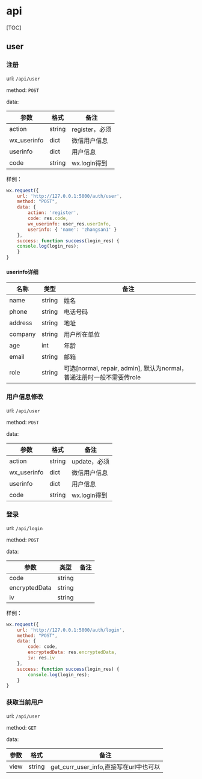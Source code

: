 # api

[TOC]

## user

### 注册

uri: `/api/user`

method: `POST`

data:

| 参数          | 格式     | 备注          |
| ----------- | ------ | ----------- |
| action      | string | register，必须 |
| wx_userinfo | dict   | 微信用户信息      |
| userinfo    | dict   | 用户信息        |
| code        | string | wx.login得到  |

样例：

```javascript
wx.request({
    url: 'http://127.0.0.1:5000/auth/user',
    method: "POST",
    data: {
        action: 'register',
        code: res.code,
        wx_userinfo: user_res.userInfo,
        userinfo: { 'name': 'zhangsan1' }
    },
    success: function success(login_res) {
    console.log(login_res);
    }
}
```



#### userinfo详细

| 名称      | 类型     | 备注                                       |
| ------- | ------ | ---------------------------------------- |
| name    | string | 姓名                                       |
| phone   | string | 电话号码                                     |
| address | string | 地址                                       |
| company | string | 用户所在单位                                   |
| age     | int    | 年龄                                       |
| email   | string | 邮箱                                       |
| role    | string | 可选[normal, repair, admin], 默认为normal，普通注册时一般不需要传role |



### 用户信息修改

uri: `/api/user`

method: `POST`

data:

| 参数          | 格式     | 备注         |
| ----------- | ------ | ---------- |
| action      | string | update，必须  |
| wx_userinfo | dict   | 微信用户信息     |
| userinfo    | dict   | 用户信息       |
| code        | string | wx.login得到 |



### 登录

uri: `/api/login`

method: `POST`

data:

| 参数            | 类型     | 备注   |
| ------------- | ------ | ---- |
| code          | string |      |
| encryptedData | string |      |
| iv            | string |      |

样例：

```javascript
wx.request({
    url: 'http://127.0.0.1:5000/auth/login',
    method: "POST",
    data: {
        code: code,
        encryptedData: res.encryptedData,
        iv: res.iv
    },
    success: function success(login_res) {
    	console.log(login_res);
    }
}
```



###  获取当前用户

uri: `/api/user`

method: `GET`

data:

| 参数   | 格式     | 备注                             |
| ---- | ------ | ------------------------------ |
| view | string | get_curr_user_info,直接写在url中也可以 |



